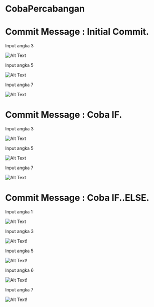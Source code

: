 # CobaPercabangan
# Commit Message : Initial Commit.

Input angka 3

![Alt Text](https://github.com/inamyrpl28/CobaPercabangan/blob/master/2019-08-23%20(1).png)

Input angka 5

![Alt Text](https://github.com/inamyrpl28/CobaPercabangan/blob/master/2019-08-23%20(2).png)

Input angka 7

![Alt Text](https://github.com/inamyrpl28/CobaPercabangan/blob/master/2019-08-23%20(3).png)

# Commit Message : Coba IF.

Input angka 3

![Alt Text](https://github.com/inamyrpl28/CobaPercabangan/blob/master/2019-08-23%20(4).png)

Input angka 5

![Alt Text](https://github.com/inamyrpl28/CobaPercabangan/blob/master/2019-08-23%20(5).png)

Input angka 7

![Alt Text](https://github.com/inamyrpl28/CobaPercabangan/blob/master/2019-08-23%20(6).png)

# Commit Message : Coba IF..ELSE.

Input angka 1

![Alt Text](https://github.com/inamyrpl28/CobaPercabangan/blob/master/2019-08-23%20(11).png)

Input angka 3

![Alt Text!](https://github.com/inamyrpl28/CobaPercabangan/blob/master/2019-08-23%20(12).png)

Input angka 5

![Alt Text!](https://github.com/inamyrpl28/CobaPercabangan/blob/master/2019-08-23%20(13).png)

Input angka 6

![Alt Text!](https://github.com/inamyrpl28/CobaPercabangan/blob/master/2019-08-23%20(14).png)

Input angka 7

![Alt Text!](https://github.com/inamyrpl28/CobaPercabangan/blob/master/2019-08-23%20(15).png)
